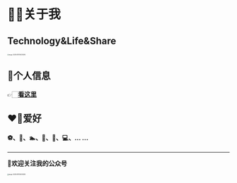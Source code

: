 ﻿# 🏃🏻关于我
## Technology&Life&Share
<img src="http://dxsn-1300740068.cos.ap-nanjing.myqcloud.com/2021-12-12-21639293082_.pic.jpg" alt="image-20200410104030284" style="zoom:20%;" />

## 📜个人信息
👉🏻**[看这里](https://github.com/dongxishaonian)**

## ❤️‍🔥爱好
#### ⚽️、🏀、🏊‍、🎤、📖、💻、... ...

---
**👋欢迎关注我的公众号**

<img src="http://dxsn-1300740068.cos.ap-nanjing.myqcloud.com/2021-12-11-112520.jpg" alt="image-20200410104030284" style="zoom:20%;" />



